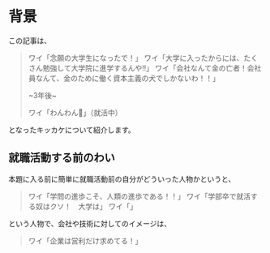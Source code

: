 <!--
title:   大学院へ進学一直線だったワイがエンジニアになった理由
tags:    エンジニアのキャリア, キャリア, 新卒
private: false
-->

# 背景
この記事は、
> ワイ「念願の大学生になったで！」
> ワイ「大学に入ったからには、たくさん勉強して大学院に進学するんや!!」
> ワイ「会社なんて金の亡者！会社員なんて、金のために働く資本主義の犬でしかないわ！！」
>
> ~3年後~
>
> ワイ「わんわん🐶」（就活中）

となったキッカケについて紹介します。

## 就職活動する前のわい

本題に入る前に簡単に就職活動前の自分がどういった人物かというと、

> ワイ「学問の進歩こそ、人類の進歩である！！」
> ワイ「学部卒で就活する奴はクソ！　大学は」
> ワイ「」

という人物で、会社や技術に対してのイメージは、

> ワイ「企業は営利だけ求めてる！」

